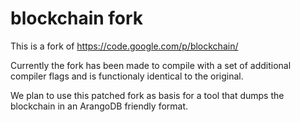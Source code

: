 # blockchain fork

This is a fork of https://code.google.com/p/blockchain/

Currently the fork has been made to compile with a set of additional compiler 
flags and is functionaly identical to the original.

We plan to use this patched fork as basis for a tool that dumps the blockchain 
in an ArangoDB friendly format.
